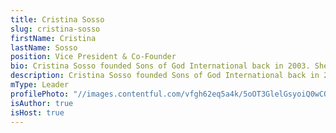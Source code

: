 ```yaml
---
title: Cristina Sosso
slug: cristina-sosso
firstName: Cristina
lastName: Sosso
position: Vice President & Co-Founder
bio: Cristina Sosso founded Sons of God International back in 2003. She also operates as Senior Pastor at Freedom Fellowship Church in San Antonio, Texas.
description: Cristina Sosso founded Sons of God International back in 2003. She also operates as Senior Pastor at Freedom Fellowship Church in San Antonio, Texas.
mType: Leader
profilePhoto: "//images.contentful.com/vfgh62eq5a4k/5oOT3GlelGsyoiQ0wCQ0aW/0bc611132c451900357c9624ac2ac895/Matt-Damon-as-Jason-Bourne.jpg"
isAuthor: true
isHost: true
---
```

